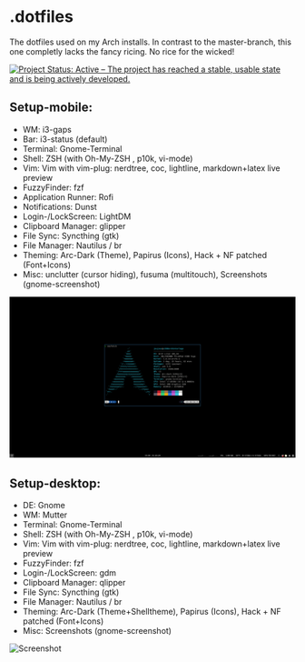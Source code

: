 # .dotfiles
The dotfiles used on my Arch installs. 
In contrast to the master-branch, this one completly lacks the fancy ricing. No rice for the wicked!

[![Project Status: Active – The project has reached a stable, usable state and is being actively developed.](https://www.repostatus.org/badges/latest/active.svg)](https://www.repostatus.org/#active)

## Setup-mobile:
- WM: i3-gaps
- Bar: i3-status (default)
- Terminal: Gnome-Terminal
- Shell: ZSH (with Oh-My-ZSH , p10k, vi-mode)
- Vim: Vim with vim-plug: nerdtree, coc, lightline, markdown+latex live preview
- FuzzyFinder: fzf
- Application Runner: Rofi
- Notifications: Dunst
- Login-/LockScreen: LightDM
- Clipboard Manager: glipper
- File Sync: Syncthing (gtk)
- File Manager: Nautilus / br
- Theming: Arc-Dark (Theme), Papirus (Icons), Hack + NF patched (Font+Icons)
- Misc: unclutter (cursor hiding), fusuma (multitouch), Screenshots (gnome-screenshot)

![Screenshot](https://raw.githubusercontent.com/JeuJeus/.dotfiles/noRice/Screenshots/Screenshot%20from%202020-10-21%2015-39-02.png)

## Setup-desktop:
- DE: Gnome
- WM: Mutter
- Terminal: Gnome-Terminal
- Shell: ZSH (with Oh-My-ZSH , p10k, vi-mode)
- Vim: Vim with vim-plug: nerdtree, coc, lightline, markdown+latex live preview
- FuzzyFinder: fzf
- Login-/LockScreen: gdm
- Clipboard Manager: qlipper
- File Sync: Syncthing (gtk)
- File Manager: Nautilus / br
- Theming: Arc-Dark (Theme+Shelltheme), Papirus (Icons), Hack + NF patched (Font+Icons)
- Misc: Screenshots (gnome-screenshot)

![Screenshot](https://raw.githubusercontent.com/JeuJeus/.dotfiles/noRice/Screenshots/Screenshot%20from%202020-10-22%2009-37-43.png)
